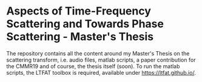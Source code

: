 # Aspects of Time-Frequency Scattering and Towards Phase Scattering - Master's Thesis
The repository contains all the content around my Master's Thesis on the scattering transform, i.e. audio files, matlab scripts, a paper contribution for the CMMR19 and of course, the thesis itself (soon). To run the matlab scripts, the LTFAT toolbox is required, available under https://ltfat.github.io/.
